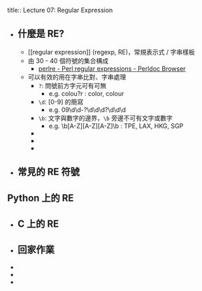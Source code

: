 title:: Lecture 07: Regular Expression

- ## 什麼是 RE?
	- [[regular expression]] (regexp, RE)，常規表示式 / 字串樣板
	- 由 30 - 40 個符號的集合構成
		- [perlre - Perl regular expressions - Perldoc Browser](https://perldoc.perl.org/perlre)
	- 可以有效的用在字串比對、字串處理
		- `?`: 問號前方字元可有可無
			- e.g. colou?r : color, colour
		- `\d`: [0-9] 的簡寫
			- e.g. 09\d\d-?\\d\\d\\d?\\d\\d\\d
		- `\b`: 文字與數字的邊界，`\b` 旁邊不可有文字或數字
			- e.g. \b[A-Z][A-Z][A-Z]\b : TPE, LAX, HKG, SGP
		-
		-
		-
- ## 常見的 RE 符號
## Python 上的 RE
- ## C 上的 RE
- ## 回家作業
-
-
-